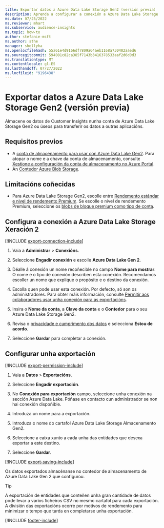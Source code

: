 ```yaml
---
title: Exportar datos a Azure Data Lake Storage Gen2 (versión previa)
description: Aprenda a configurar a conexión a Azure Data Lake Storage Gen2.
ms.date: 07/25/2022
ms.reviewer: mhart
ms.subservice: audience-insights
ms.topic: how-to
author: stefanie-msft
ms.author: sthe
manager: shellyha
ms.openlocfilehash: 55a61e4d9166df7809a64aeb1168a730402aaed6
ms.sourcegitcommit: 594081c82ca385f7143b3416378533aaf2d6d0d3
ms.translationtype: MT
ms.contentlocale: gl-ES
ms.lasthandoff: 07/27/2022
ms.locfileid: "9196438"
---
```

# <a name="export-data-to-azure-data-lake-storage-gen2-preview"></a>Exportar datos a Azure Data Lake Storage Gen2 (versión previa)

Almacene os datos de Customer Insights nunha conta de Azure Data Lake Storage Gen2 ou úseos para transferir os datos a outras aplicacións.

## <a name="prerequisites"></a>Requisitos previos

- A [conta de almacenamento para usar con Azure Data Lake Gen2](/azure/storage/blobs/create-data-lake-storage-account). Para atopar o nome e a chave da conta de almacenamento, consulte [Xestione a configuración da conta de almacenamento no Azure Portal](/azure/storage/common/storage-account-manage).
- An [Contedor Azure Blob Storage](/azure/storage/blobs/storage-quickstart-blobs-portal#create-a-container).

## <a name="known-limitations"></a>Limitacións coñecidas

- Para Azure Data Lake Storage Gen2, escolle entre [Rendemento estándar e nivel de rendemento Premium](/azure/storage/blobs/create-data-lake-storage-account). Se escolle o nivel de rendemento Premium, seleccione os [blobs de bloque premium como tipo de conta](/azure/storage/common/storage-account-overview#types-of-storage-accounts).

## <a name="set-up-connection-to-azure-data-lake-storage-gen2"></a>Configura a conexión a Azure Data Lake Storage Xeración 2

[!INCLUDE [export-connection-include](includes/export-connection-admn.md)]

1. Vaia a **Administrar** > **Conexións**.

1. Seleccione **Engadir conexión** e escolle **Azure Data Lake Gen 2**.

1. Déalle á conexión un nome recoñecible no campo **Nome para mostrar**. O nome e o tipo de conexión describen esta conexión. Recomendamos escoller un nome que explique o propósito e o destino da conexión.

1. Escolla quen pode usar esta conexión. Por defecto, só son os administradores. Para obter máis información, consulte [Permitir aos colaboradores usar unha conexión para as exportacións](connections.md#allow-contributors-to-use-a-connection-for-exports).

1. Insira o **Nome da conta**, a **Clave da conta** e o **Contedor** para o seu Azure Data Lake Storage Gen2.

1. Revisa o [privacidade e cumprimento dos datos](connections.md#data-privacy-and-compliance) e selecciona **Estou de acordo**.

1. Seleccione **Gardar** para completar a conexión.

## <a name="configure-an-export"></a>Configurar unha exportación

[!INCLUDE [export-permission-include](includes/export-permission.md)]

1. Vaia a **Datos** > **Exportacións**.

1. Seleccione **Engadir exportación**.

1. No **Conexión para exportación** campo, seleccione unha conexión na sección Azure Data Lake. Póñase en contacto cun administrador se non hai conexión dispoñible.

1. Introduza un nome para a exportación.

1. Introduza o nome do cartafol Azure Data Lake Storage Almacenamento Gen2.

1. Seleccione a caixa xunto a cada unha das entidades que desexa exportar a este destino.

1. Seleccione **Gardar**.

[!INCLUDE [export-saving-include](includes/export-saving.md)]

Os datos exportados almacénanse no contedor de almacenamento de Azure Data Lake Gen 2 que configurou.

> [!TIP]
> A exportación de entidades que conteñen unha gran cantidade de datos pode levar a varios ficheiros CSV no mesmo cartafol para cada exportación. A división das exportacións ocorre por motivos de rendemento para minimizar o tempo que tarda en completarse unha exportación.

[!INCLUDE [footer-include](includes/footer-banner.md)]
